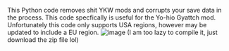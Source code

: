 This Python code removes shit YKW mods and corrupts
your save data in the process. This code specfically
is useful for the Yo-hio Gyattch mod. Unfortunately
this code only supports USA regions, however may be
updated to include a EU region. 
![image](https://github.com/JaffaCat/YKW_Mod_Remover/assets/134164477/476116d3-1f9b-420a-b5c0-e3d5c3b01d8d)
(I am too lazy to compile it, just download the zip file lol)
